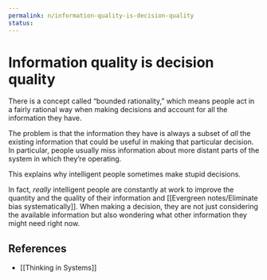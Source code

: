 ```yaml
---
permalink: n/information-quality-is-decision-quality
status: 
---
```

# Information quality is decision quality

There is a concept called “bounded rationality,” which means people act in a fairly rational way when making decisions and account for all the information they have.

The problem is that the information they have is always a subset of _all_ the existing information that could be useful in making that particular decision. In particular, people usually miss information about more distant parts of the system in which they’re operating.

This explains why intelligent people sometimes make stupid decisions.

In fact, _really_ intelligent people are constantly at work to improve the quantity and the quality of their information and [[Evergreen notes/Eliminate bias systematically]]. When making a decision, they are not just considering the available information but also wondering what other information they might need right now.

## References

- [[Thinking in Systems]]
